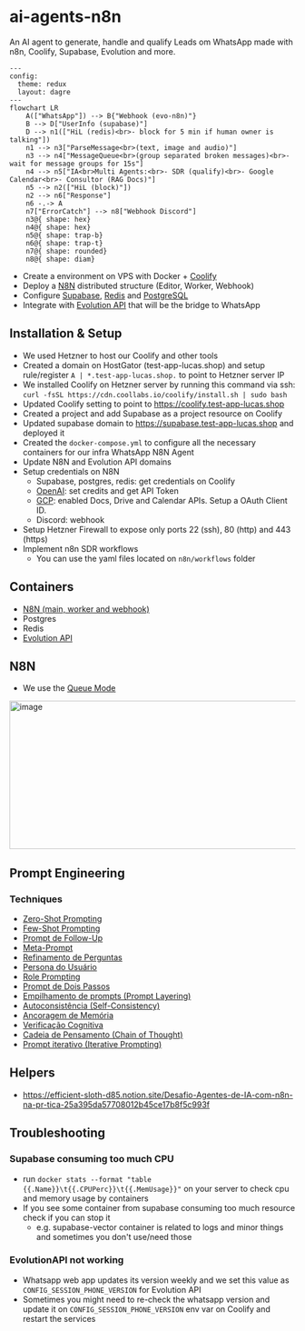# ai-agents-n8n

An AI agent to generate, handle and qualify Leads om WhatsApp made with n8n, Coolify, Supabase, Evolution and more.

```mermaid
---
config:
  theme: redux
  layout: dagre
---
flowchart LR
    A(["WhatsApp"]) --> B{"Webhook (evo-n8n)"}
    B --> D["UserInfo (supabase)"]
    D --> n1(["HiL (redis)<br>- block for 5 min if human owner is talking"])
    n1 --> n3["ParseMessage<br>(text, image and audio)"]
    n3 --> n4["MessageQueue<br>(group separated broken messages)<br>- wait for message groups for 15s"]
    n4 --> n5["IA<br>Multi Agents:<br>- SDR (qualify)<br>- Google Calendar<br>- Consultor (RAG Docs)"]
    n5 --> n2(["HiL (block)"])
    n2 --> n6["Response"]
    n6 -.-> A
    n7["ErrorCatch"] --> n8["Webhook Discord"]
    n3@{ shape: hex}
    n4@{ shape: hex}
    n5@{ shape: trap-b}
    n6@{ shape: trap-t}
    n7@{ shape: rounded}
    n8@{ shape: diam}

```

- Create a environment on VPS with Docker + [Coolify](https://coolify.io/)
- Deploy a [N8N](https://n8n.io/) distributed structure (Editor, Worker, Webhook)
- Configure [Supabase](https://supabase.com/), [Redis](https://redis.io/) and [PostgreSQL](https://www.postgresql.org/)
- Integrate with [Evolution API](https://doc.evolution-api.com/v1/pt/get-started/introduction) that will be the bridge to WhatsApp

## Installation & Setup

- We used Hetzner to host our Coolify and other tools
- Created a domain on HostGator (test-app-lucas.shop) and setup rule/register `A | *.test-app-lucas.shop.` to point to Hetzner server IP
- We installed Coolify on Hetzner server by running this command via ssh: `curl -fsSL https://cdn.coollabs.io/coolify/install.sh | sudo bash`
- Updated Coolify setting to point to https://coolify.test-app-lucas.shop
- Created a project and add Supabase as a project resource on Coolify
- Updated supabase domain to https://supabase.test-app-lucas.shop and deployed it
- Created the `docker-compose.yml` to configure all the necessary containers for our infra WhatsApp N8N Agent
- Update N8N and Evolution API domains
- Setup credentials on N8N
  - Supabase, postgres, redis: get credentials on Coolify
  - [OpenAI](https://platform.openai.com/api-keys): set credits and get API Token
  - [GCP](https://console.cloud.google.com/auth/clients?project=n8n-ai-whatsapp): enabled Docs, Drive and Calendar APIs. Setup a OAuth Client ID.
  - Discord: webhook
- Setup Hetzner Firewall to expose only ports 22 (ssh), 80 (http) and 443 (https)
- Implement n8n SDR workflows
  - You can use the yaml files located on `n8n/workflows` folder 

## Containers

- [N8N (main, worker and webhook)](https://docs.n8n.io/hosting/configuration/environment-variables/)
- Postgres
- Redis
- [Evolution API](https://doc.evolution-api.com/v1/pt/env)

## N8N
- We use the [Queue Mode](https://docs.n8n.io/hosting/scaling/queue-mode/)
<img width="752" height="261" alt="image" src="https://github.com/user-attachments/assets/c48397f7-0047-4ecc-ad8a-1f72033b1da1" />

## Prompt Engineering
### Techniques
- [Zero-Shot Prompting](https://www.notion.so/Zero-Shot-Prompting-278cf3ea0623803e89b2cba2396d7092)
- [Few-Shot Prompting](https://www.notion.so/Few-Shot-Prompting-278cf3ea062380ab9c1bd46c5b8d4ee9?pvs=21)
- [Prompt de Follow-Up](https://www.notion.so/Prompt-de-Follow-Up-278cf3ea062380b18161ce2346345b65?pvs=21)
- [Meta-Prompt](https://www.notion.so/Meta-Prompt-278cf3ea06238055824df816934e2fa1?pvs=21)
- [Refinamento de Perguntas](https://www.notion.so/Refinamento-de-Perguntas-278cf3ea062380069d20fc8ed1d823e6?pvs=21)
- [Persona do Usuário](https://www.notion.so/Persona-do-Usu-rio-278cf3ea062380d0a5eaeb3a37a05af3?pvs=21)
- [Role Prompting](https://www.notion.so/Role-Prompting-278cf3ea06238097ba21e8d64b1f83df?pvs=21)
- [Prompt de Dois Passos](https://www.notion.so/Prompt-de-Dois-Passos-278cf3ea06238006b76aeea4cbbfcb6b?pvs=21)
- [Empilhamento de prompts (Prompt Layering)](https://www.notion.so/Empilhamento-de-prompts-Prompt-Layering-278cf3ea062380dda4e6e96f0c656404?pvs=21)
- [Autoconsistência (Self-Consistency)](https://www.notion.so/Autoconsist-ncia-Self-Consistency-278cf3ea062380b7a464c9182c9d8108?pvs=21)
- [Ancoragem de Memória](https://www.notion.so/Ancoragem-de-Mem-ria-278cf3ea062380098c84cc3679aebf20?pvs=21)
- [Verificação Cognitiva](https://www.notion.so/Verifica-o-Cognitiva-278cf3ea062380009913dcd4ed1cf237?pvs=21)
- [Cadeia de Pensamento (Chain of Thought)](https://www.notion.so/Cadeia-de-Pensamento-Chain-of-Thought-278cf3ea06238082b017ce4522d7f84a?pvs=21)
- [Prompt iterativo (Iterative Prompting)](https://www.notion.so/Prompt-iterativo-Iterative-Prompting-278cf3ea062380188aaec1b0bc4ca2ab?pvs=21)

## Helpers
- https://efficient-sloth-d85.notion.site/Desafio-Agentes-de-IA-com-n8n-na-pr-tica-25a395da57708012b45ce17b8f5c993f

## Troubleshooting
### Supabase consuming too much CPU
- run `docker stats --format "table {{.Name}}\t{{.CPUPerc}}\t{{.MemUsage}}"` on your server to check cpu and memory usage by containers
- If you see some container from supabase consuming too much resource check if you can stop it
  - e.g. supabase-vector container is related to logs and minor things and sometimes you don't use/need those
 
### EvolutionAPI not working
- Whatsapp web app updates its version weekly and we set this value as `CONFIG_SESSION_PHONE_VERSION` for Evolution API
- Sometimes you might need to re-check the whatsapp version and update it on `CONFIG_SESSION_PHONE_VERSION` env var on Coolify and restart the services
